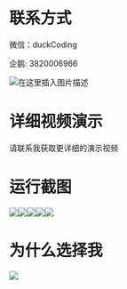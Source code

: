# 联系方式

微信：duckCoding

企鹅: 3820006966

![在这里插入图片描述](http://upload.cxycsx.vip/91ab4bcb4f2c4c6db86365bb6d6e9c62.jpeg)

# 详细视频演示

请联系我获取更详细的演示视频

# 运行截图

![](http://www.bysj52.com/uploadfile/ueditor/image/202306/%E6%AF%95%E8%AE%BEssm730%E5%9F%BA%E4%BA%8ESSM%E6%A1%86%E6%9E%B6%E7%9A%84%E9%9F%B3%E4%B9%90%E4%BA%A7%E5%93%81%E8%B4%AD%E7%89%A9%E7%BD%91%E7%AB%99%E7%9A%84+vue%E6%AF%95%E4%B8%9A%E8%AE%BE%E8%AE%A1/2.png)![](http://www.bysj52.com/uploadfile/ueditor/image/202306/%E6%AF%95%E8%AE%BEssm730%E5%9F%BA%E4%BA%8ESSM%E6%A1%86%E6%9E%B6%E7%9A%84%E9%9F%B3%E4%B9%90%E4%BA%A7%E5%93%81%E8%B4%AD%E7%89%A9%E7%BD%91%E7%AB%99%E7%9A%84+vue%E6%AF%95%E4%B8%9A%E8%AE%BE%E8%AE%A1/1.png)![](http://www.bysj52.com/uploadfile/ueditor/image/202306/%E6%AF%95%E8%AE%BEssm730%E5%9F%BA%E4%BA%8ESSM%E6%A1%86%E6%9E%B6%E7%9A%84%E9%9F%B3%E4%B9%90%E4%BA%A7%E5%93%81%E8%B4%AD%E7%89%A9%E7%BD%91%E7%AB%99%E7%9A%84+vue%E6%AF%95%E4%B8%9A%E8%AE%BE%E8%AE%A1/3.png)![](http://www.bysj52.com/uploadfile/ueditor/image/202306/%E6%AF%95%E8%AE%BEssm730%E5%9F%BA%E4%BA%8ESSM%E6%A1%86%E6%9E%B6%E7%9A%84%E9%9F%B3%E4%B9%90%E4%BA%A7%E5%93%81%E8%B4%AD%E7%89%A9%E7%BD%91%E7%AB%99%E7%9A%84+vue%E6%AF%95%E4%B8%9A%E8%AE%BE%E8%AE%A1/4.png)![](http://www.bysj52.com/uploadfile/ueditor/image/202306/%E6%AF%95%E8%AE%BEssm730%E5%9F%BA%E4%BA%8ESSM%E6%A1%86%E6%9E%B6%E7%9A%84%E9%9F%B3%E4%B9%90%E4%BA%A7%E5%93%81%E8%B4%AD%E7%89%A9%E7%BD%91%E7%AB%99%E7%9A%84+vue%E6%AF%95%E4%B8%9A%E8%AE%BE%E8%AE%A1/5.png)

# 为什么选择我

![](http://upload.cxycsx.vip/%E7%A8%8B%E5%BA%8F%E8%AE%BE%E8%AE%A1.png)

